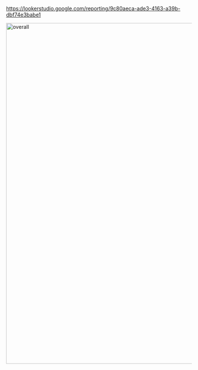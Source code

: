 https://lookerstudio.google.com/reporting/9c80aeca-ade3-4163-a39b-dbf74e3babe1

<img width="927" alt="overall" src="https://github.com/vishnu-t-r/Data-Analytics-Portfolio-Projects/assets/109589119/10fffb8e-0de7-4096-9c93-f3fc104c713a">
